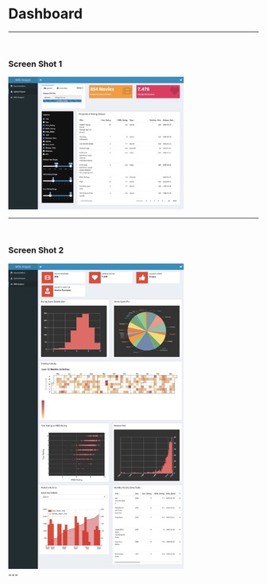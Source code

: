 # Dashboard

---

</br>
<h3>Screen Shot 1</h3>

<img src="snapshot/DashboardSS_1.jpg" width="700" style="max-width: 70%">

--- 
</br>
<h3>Screen Shot 2</h3>

<img src="snapshot/DashboardSS_2.jpg" width="700" style="max-width: 70%">
</br>
---
